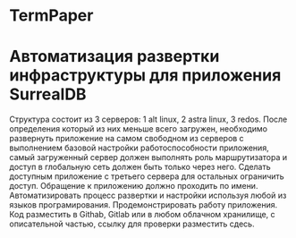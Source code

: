 # TermPaper
# Автоматизация развертки инфраструктуры для приложения SurrealDB  
Структура состоит из 3 серверов: 1 alt linux, 2 astra linux, 3 redos. После определения который из них меньше всего загружен, необходимо развернуть приложение на самом свободном из серверов с выполнением базовой настройки работоспособности приложения, самый загруженный сервер должен выполнять роль маршрутизатора и доступ в глобальную сеть должен быть только через него. Сделать доступным приложение с третьего сервера для остальных ограничить доступ. Обращение к приложению должно проходить по  имени. Автоматизировать процесс развертки и настройки используя любой из языков програмирования. Продемонстрировать работу приложения. Код разместить в Githab, Gitlab или в любом облачном хранилище, с описательной частью, ссылку для проверки разместить сдесь.
